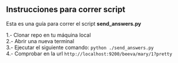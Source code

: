 ## Instrucciones para correr script

Esta es una guía para correr el script **send_answers.py**     

1.- Clonar repo en tu máquina local  
2.- Abrir una nueva terminal  
3.- Ejecutar el siguiente comando: `python ./send_answers.py`  
4.- Comprobar en la url `http://localhost:9200/beeva/mary/1?pretty`
